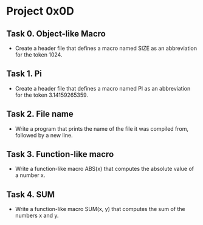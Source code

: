 # Project 0x0D

## Task 0. Object-like Macro
- Create a header file that defines a macro named SIZE as an abbreviation for the token 1024.

## Task 1. Pi
- Create a header file that defines a macro named PI as an abbreviation for the token 3.14159265359.

## Task 2. File name
- Write a program that prints the name of the file it was compiled from, followed by a new line.

## Task 3. Function-like macro
- Write a function-like macro ABS(x) that computes the absolute value of a number x.

## Task 4. SUM
- Write a function-like macro SUM(x, y) that computes the sum of the numbers x and y.

